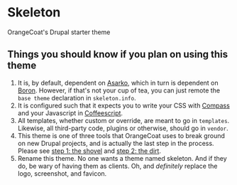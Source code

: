 # Skeleton

OrangeCoat's Drupal starter theme

## Things you should know if you plan on using this theme

1. It is, by default, dependent on
   [Asarko](http://github.com/rickharris/asarko), which in turn is dependent on
   [Boron](http://drupal.org/project/boron).  However, if that's not your cup
   of tea, you can just remote the `base theme` declaration in `skeleton.info`.
2. It is configured such that it expects you to write your CSS with
   [Compass](http://compass-style.org) and your Javascript in
   [Coffeescript](http://jashkenas.github.com/coffee-script/).
3. All templates, whether custom or override, are meant to go in `templates`.
   Likewise, all third-party code, plugins or otherwise, should go in `vendor`.
4. This theme is one of three tools that OrangeCoat uses to break ground on new
   Drupal projects, and is actually the last step in the process. Please see
   [step 1: the shovel](http://github.com/orangecoat/shovel) and [step 2: the
   dirt](http://github.com/orangecoat/dirt).
5. Rename this theme. No one wants a theme named skeleton. And if they do, be
   wary of having them as clients. Oh, and *definitely* replace the logo,
   screenshot, and favicon.
